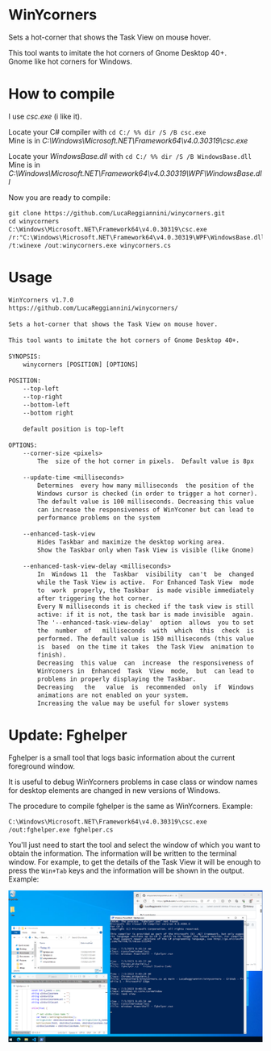 # WinYcorners
Sets a hot-corner that shows the Task View on mouse hover. 

This tool wants to imitate the hot corners of Gnome Desktop 40+.\
Gnome like hot corners for Windows.

# How to compile
I use *csc.exe* (i like it).

Locate your C# compiler with `cd C:/ %% dir /S /B csc.exe`\
Mine is in *C:\Windows\Microsoft.NET\Framework64\v4.0.30319\csc.exe*

Locate your *WindowsBase.dll* with `cd C:/ %% dir /S /B WindowsBase.dll`\
Mine is in *C:\Windows\Microsoft.NET\Framework64\v4.0.30319\WPF\WindowsBase.dll*

Now you are ready to compile:
```
git clone https://github.com/LucaReggiannini/winycorners.git
cd winycorners
C:\Windows\Microsoft.NET\Framework64\v4.0.30319\csc.exe /r:"C:\Windows\Microsoft.NET\Framework64\v4.0.30319\WPF\WindowsBase.dll" /t:winexe /out:winycorners.exe winycorners.cs
```

# Usage
```
WinYcorners v1.7.0
https://github.com/LucaReggiannini/winycorners/

Sets a hot-corner that shows the Task View on mouse hover.

This tool wants to imitate the hot corners of Gnome Desktop 40+.

SYNOPSIS: 
    winycorners [POSITION] [OPTIONS]

POSITION:
    --top-left
    --top-right
    --bottom-left
    --bottom right

    default position is top-left

OPTIONS:
    --corner-size <pixels>
        The  size of the hot corner in pixels.  Default value is 8px

    --update-time <milliseconds>
        Determines  every how many milliseconds  the position of the
        Windows cursor is checked (in order to trigger a hot corner).
        The default value is 100 milliseconds. Decreasing this value
        can increase the responsiveness of WinYconer but can lead to
        performance problems on the system

    --enhanced-task-view
        Hides Taskbar and maximize the desktop working area.
        Show the Taskbar only when Task View is visible (like Gnome)

    --enhanced-task-view-delay <milliseconds>
        In  Windows 11  the  Taskbar  visibility  can't  be  changed
        while the Task View is active.  For Enhanced Task View  mode
        to  work  properly, the Taskbar  is made visible immediately
        after triggering the hot corner. 
        Every N milliseconds it is checked if the task view is still
        active: if it is not, the task bar is made invisible  again.
        The '--enhanced-task-view-delay'  option  allows  you to set
        the  number  of   milliseconds  with  which  this  check  is
        performed. The default value is 150 milliseconds (this value
        is  based  on the time it takes  the Task View  animation to
        finish).
        Decreasing  this value  can  increase  the responsiveness of
        WinYconers in  Enhanced  Task  View  mode,  but  can lead to
        problems in properly displaying the Taskbar.
        Decreasing   the   value  is  recommended  only  if  Windows
        animations are not enabled on your system.
        Increasing the value may be useful for slower systems

```

# Update: Fghelper
Fghelper is a small tool that logs basic information about the current foreground window.

It is useful to debug WinYcorners problems in case class or window names for desktop elements are changed in new versions of Windows.

The procedure to compile fghelper is the same as WinYcorners. Example:
```
C:\Windows\Microsoft.NET\Framework64\v4.0.30319\csc.exe /out:fghelper.exe fghelper.cs
```

You'll just need to start the tool and select the window of which you want to obtain the information. The information will be written to the terminal window. For example, to get the details of the Task View it will be enough to press the `Win+Tab` keys and the information will be shown in the output. Example:

![fghelper.png](fghelper.png)
